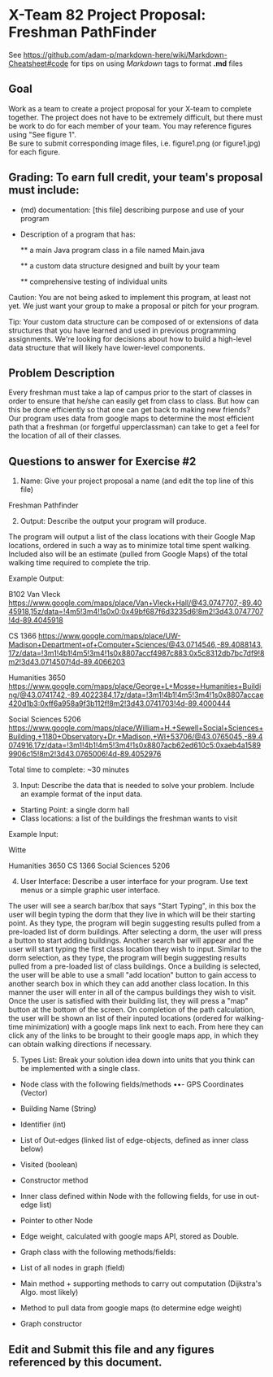 # X-Team 82 Project Proposal: Freshman PathFinder

See https://github.com/adam-p/markdown-here/wiki/Markdown-Cheatsheet#code for tips on using *Markdown* tags to format __.md__ files

## Goal

Work as a team to create a project proposal for your X-team to complete together.
The project does not have to be extremely difficult,
but there must be work to do for each member of your team.
You may reference figures using "See figure 1".  
Be sure to submit corresponding image files, i.e. figure1.png (or figure1.jpg) for each figure.

## Grading: To earn full credit, your team's proposal must include:

* (md) documentation: [this file] describing purpose and use of your program

* Description of a program that has:

  ** a main Java program class in a file named Main.java
  
  ** a custom data structure designed and built by your team
  
  ** comprehensive testing of individual units
  
 Caution: You are not being asked to implement this program, at least not yet. 
 We just want your group to make a proposal or pitch for your program.
 
 Tip: Your custom data structure can be composed of or extensions of data structures that you have learned and used in previous programming assignments.  We're looking for decisions about how to build a high-level data structure that will likely have lower-level components.

## Problem Description

Every freshman must take a lap of campus prior to the start of classes in order to ensure that he/she can easily get from class to class. But how can this be done efficiently so that one can get back to making new friends? Our program uses data from google maps to determine the most efficient path that a freshman (or forgetful upperclassman) can take to get a feel for the location of all of their classes.

## Questions to answer for Exercise #2

1. Name: Give your project proposal a name (and edit the top line of this file)

Freshman Pathfinder

2. Output: Describe the output your program will produce.

The program will output a list of the class locations with their Google Map locations, ordered in such a way as to minimize total time spent walking. Included also will be an estimate (pulled from Google Maps) of the total walking time required to complete the trip.

Example Output:

B102 Van Vleck https://www.google.com/maps/place/Van+Vleck+Hall/@43.0747707,-89.4045918,15z/data=!4m5!3m4!1s0x0:0x49bf687f6d3235d6!8m2!3d43.0747707!4d-89.4045918

CS 1366
https://www.google.com/maps/place/UW-Madison+Department+of+Computer+Sciences/@43.0714546,-89.4088143,17z/data=!3m1!4b1!4m5!3m4!1s0x8807accf4987c883:0x5c8312db7bc7df9!8m2!3d43.0714507!4d-89.4066203

Humanities 3650
https://www.google.com/maps/place/George+L+Mosse+Humanities+Building/@43.0741742,-89.4022384,17z/data=!3m1!4b1!4m5!3m4!1s0x8807accae420d1b3:0xff6a958a9f3b112f!8m2!3d43.0741703!4d-89.4000444

Social Sciences 5206
https://www.google.com/maps/place/William+H.+Sewell+Social+Sciences+Building,+1180+Observatory+Dr,+Madison,+WI+53706/@43.0765045,-89.4074916,17z/data=!3m1!4b1!4m5!3m4!1s0x8807acb62ed610c5:0xaeb4a15899906c15!8m2!3d43.0765006!4d-89.4052976

Total time to complete: ~30 minutes

3. Input: Describe the data that is needed to solve your problem. Include an example format of the input data.

- Starting Point: a single dorm hall
- Class locations: a list of the buildings the freshman wants to visit

Example Input:

Witte

Humanities 3650
CS 1366
Social Sciences 5206

4. User Interface: Describe a user interface for your program.  Use text menus or a simple graphic user interface.

The user will see a search bar/box that says "Start Typing", in this box the user will begin typing the dorm that they live in which will be their starting point. As they type, the program will begin suggesting results pulled from a pre-loaded list of dorm buildings. After selecting a dorm, the user will press a button to start adding buildings. Another search bar will appear and the user will start typing the first class location they wish to input. Similar to the dorm selection, as they type, the program will begin suggesting results pulled from a pre-loaded list of class buildings. Once a building is selected, the user will be able to use a small "add location" button to gain access to another search box in which they can add another class location. In this manner the user will enter in all of the campus buildings they wish to visit. Once the user is satisfied with their building list, they will press a "map" button at the bottom of the screen. On completion of the path calculation, the user will be shown an list of their inputed locations (ordered for walking-time minimization) with a google maps link next to each. From here they can click any of the links to be brought to their google maps app, in which they can obtain walking directions if necessary.


5. Types List: Break your solution idea down into units that you think can be implemented with a single class.

- Node class with the following fields/methods
 ••- GPS Coordinates (Vector)
 - Building Name (String)
 - Identifier (int)
 - List of Out-edges (linked list of edge-objects, defined as inner class below)
 - Visited (boolean)
 - Constructor method
 
 - Inner class defined within Node with the following fields, for use in out-edge list)
  - Pointer to other Node
  - Edge weight, calculated with google maps API, stored as Double.
 
 - Graph class with the following methods/fields:
  - List of all nodes in graph (field)
  - Main method + supporting methods to carry out computation (Dijkstra's Algo. most likely)
  - Method to pull data from google maps (to determine edge weight)
  - Graph constructor




## Edit and Submit this file and any figures referenced by this document.

